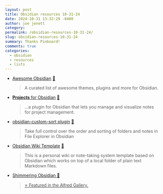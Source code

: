 ```yaml
---
layout: post
title: Obsidian resources 10-31-24
date: 2024-10-31 13:32:29 -0400
author: joe jenett
category: 
permalink: /obsidian-resources-10-31-24/
slug: obsidian-resources-10-31-24
summary: Thanks Pinboard!
comments: true
categories:
  - obsidian
  - resources
  - lists
---
```

<ul class="links">
	<li><a title="GitHub - kmaasrud/awesome-obsidian: 🕶️ Awesome stuff for Obsidian" href="https://github.com/kmaasrud/awesome-obsidian">Awesome Obsidian</a> <a title="source" href="https://pinboard.in/u:jshwlkr">📌</a><blockquote><p>A curated list of awesome themes, plugins and more for Obsidian.</p></blockquote></li>
	<li><a title="GitHub - marcusolsson/obsidian-projects: Plain text project planning in Obsidian" href="https://github.com/marcusolsson/obsidian-projects"><strong>Projects</strong> for Obsidian</a> <a title="source" href="https://pinboard.in/u:wibblefarmer">📌</a><blockquote><p>...a plugin for Obsidian that lets you manage and visualize notes for project management.</p></blockquote></li>
	<li><a title="GitHub - SebastianMC/obsidian-custom-sort: Freely arrange notes and folders..." href="https://github.com/SebastianMC/obsidian-custom-sort">obsidian-custom-sort plugin</a> <a title="source" href="https://pinboard.in/u:maadhattah">📌</a><blockquote><p>Take full control over the order and sorting of folders and notes in File Explorer in Obsidian</p></blockquote></li>
	<li><a title="GitHub - Magic-wei/obsidian_wiki_template: ...personal wiki or note-taking system template..." href="https://github.com/Magic-wei/obsidian_wiki_template">Obsidian Wiki Template</a> <a title="source" href="https://pinboard.in/u:dusko">📌</a><blockquote><p>This is a personal wiki or note-taking system template based on Obsidian which works on top of a local folder of plain text Markdown files. </p></blockquote></li>
	<li><a title="GitHub - chrisgrieser/shimmering-obsidian: Alfred Workflow with dozens of features for controlling your Obsidian vault." href="https://github.com/chrisgrieser/shimmering-obsidian">Shimmering Obsidian 🎩</a><blockquote><p><a href="https://alfred.app/workflows/chrisgrieser/shimmering-obsidian/">⭐ <span style="font-weight:300;text-decoration:underline;">Featured in the Alfred Gallery.</span></a></p></blockquote></li>
</ul>
<a href="https://brid.gy/publish/mastodon"></a>